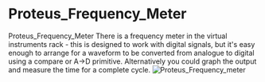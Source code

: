 # Proteus_Frequency_Meter
Proteus_Frequency_Meter
There is a frequency meter in the virtual instruments rack - this is designed to work with digital signals, but it's easy enough to arrange for a waveform to be converted from analogue to digital using a compare or A->D primitive. Alternatively you could graph the output and measure the time for a complete cycle.
![Proteus_Frequency_meter](https://github.com/RoshaSoft/Proteus_Frequency_Meter/assets/85801966/baf9d923-da40-4a46-bb28-0ebbaabe0c11)
